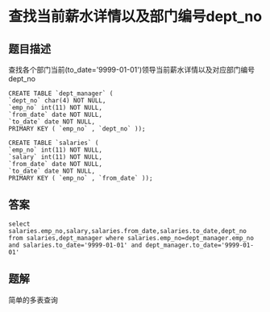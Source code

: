 <!--
 * @Author: your name
 * @Date: 2020-09-21 17:24:24
 * @LastEditTime: 2020-09-25 10:12:48
 * @LastEditors: your name
 * @Description: In User Settings Edit
 * @FilePath: \database-sql-combat\3.查找当前薪水详情以及部门编号dept_no.md
-->
# 查找当前薪水详情以及部门编号dept_no

## 题目描述

查找各个部门当前(to_date='9999-01-01')领导当前薪水详情以及对应部门编号dept_no

``` mysql
CREATE TABLE `dept_manager` (
`dept_no` char(4) NOT NULL,
`emp_no` int(11) NOT NULL,
`from_date` date NOT NULL,
`to_date` date NOT NULL,
PRIMARY KEY ( `emp_no` , `dept_no` ));

CREATE TABLE `salaries` (
`emp_no` int(11) NOT NULL,
`salary` int(11) NOT NULL,
`from_date` date NOT NULL,
`to_date` date NOT NULL,
PRIMARY KEY ( `emp_no` , `from_date` ));
```

## 答案

``` mysql
select salaries.emp_no,salary,salaries.from_date,salaries.to_date,dept_no from salaries,dept_manager where salaries.emp_no=dept_manager.emp_no and salaries.to_date='9999-01-01' and dept_manager.to_date='9999-01-01'
```

## 题解

简单的多表查询
